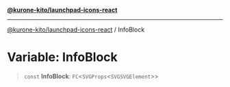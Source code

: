 [**@kurone-kito/launchpad-icons-react**](../README.md)

***

[@kurone-kito/launchpad-icons-react](../globals.md) / InfoBlock

# Variable: InfoBlock

> `const` **InfoBlock**: `FC`\<`SVGProps`\<`SVGSVGElement`\>\>
